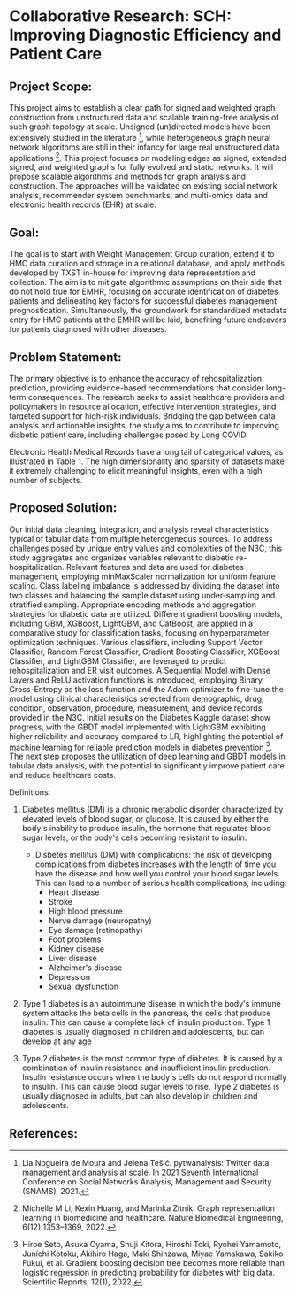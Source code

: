 # Collaborative Research: SCH: Improving Diagnostic Efficiency and Patient Care

## Project Scope:

This project aims to establish a clear path for signed and weighted graph construction from unstructured data and scalable training-free analysis of such graph topology at scale. Unsigned (un)directed models have been extensively studied in the literature [^1^], while heterogeneous graph neural network algorithms are still in their infancy for large real unstructured data applications [^2^]. This project focuses on modeling edges as signed, extended signed, and weighted graphs for fully evolved and static networks. It will propose scalable algorithms and methods for graph analysis and construction. The approaches will be validated on existing social network analysis, recommender system benchmarks, and multi-omics data and electronic health records (EHR) at scale.

## Goal:

The goal is to start with Weight Management Group curation, extend it to HMC data curation and storage in a relational database, and apply methods developed by TXST in-house for improving data representation and collection. The aim is to mitigate algorithmic assumptions on their side that do not hold true for EMHR, focusing on accurate identification of diabetes patients and delineating key factors for successful diabetes management prognostication. Simultaneously, the groundwork for standardized metadata entry for HMC patients at the EMHR will be laid, benefiting future endeavors for patients diagnosed with other diseases.

## Problem Statement:

The primary objective is to enhance the accuracy of rehospitalization prediction, providing evidence-based recommendations that consider long-term consequences. The research seeks to assist healthcare providers and policymakers in resource allocation, effective intervention strategies, and targeted support for high-risk individuals. Bridging the gap between data analysis and actionable insights, the study aims to contribute to improving diabetic patient care, including challenges posed by Long COVID.

Electronic Health Medical Records have a long tail of categorical values, as illustrated in Table 1. The high dimensionality and sparsity of datasets make it extremely challenging to elicit meaningful insights, even with a high number of subjects.

## Proposed Solution:

Our initial data cleaning, integration, and analysis reveal characteristics typical of tabular data from multiple heterogeneous sources. To address challenges posed by unique entry values and complexities of the N3C, this study aggregates and organizes variables relevant to diabetic re-hospitalization. Relevant features and data are used for diabetes management, employing minMaxScaler normalization for uniform feature scaling. Class labeling imbalance is addressed by dividing the dataset into two classes and balancing the sample dataset using under-sampling and stratified sampling. Appropriate encoding methods and aggregation strategies for diabetic data are utilized. Different gradient boosting models, including GBM, XGBoost, LightGBM, and CatBoost, are applied in a comparative study for classification tasks, focusing on hyperparameter optimization techniques. Various classifiers, including Support Vector Classifier, Random Forest Classifier, Gradient Boosting Classifier, XGBoost Classifier, and LightGBM Classifier, are leveraged to predict rehospitalization and ER visit outcomes. A Sequential Model with Dense Layers and ReLU activation functions is introduced, employing Binary Cross-Entropy as the loss function and the Adam optimizer to fine-tune the model using clinical characteristics selected from demographic, drug, condition, observation, procedure, measurement, and device records provided in the N3C. Initial results on the Diabetes Kaggle dataset show progress, with the GBDT model implemented with LightGBM exhibiting higher reliability and accuracy compared to LR, highlighting the potential of machine learning for reliable prediction models in diabetes prevention [^3^]. The next step proposes the utilization of deep learning and GBDT models in tabular data analysis, with the potential to significantly improve patient care and reduce healthcare costs.

Definitions:

1. Diabetes mellitus (DM) is a chronic metabolic disorder characterized by elevated levels of blood sugar, or glucose. It is caused by either the body's inability to produce insulin, the hormone that regulates blood sugar levels, or the body's cells becoming resistant to insulin.
    - Disbetes mellitus (DM) with complications: the risk of developing complications from diabetes increases with the length of time you have the disease and how well you control your blood sugar levels. This can lead to a number of serious health complications, including:
        - Heart disease
        - Stroke
        - High blood pressure
        - Nerve damage (neuropathy)
        - Eye damage (retinopathy)
        - Foot problems
        - Kidney disease
        - Liver disease
        - Alzheimer's disease
        - Depression
        - Sexual dysfunction

2. Type 1 diabetes is an autoimmune disease in which the body's immune system attacks the beta cells in the pancreas, the cells that produce insulin. This can cause a complete lack of insulin production. Type 1 diabetes is usually diagnosed in children and adolescents, but can develop at any age
3. Type 2 diabetes is the most common type of diabetes. It is caused by a combination of insulin resistance and insufficient insulin production. Insulin resistance occurs when the body's cells do not respond normally to insulin. This can cause blood sugar levels to rise. Type 2 diabetes is usually diagnosed in adults, but can also develop in children and adolescents.


## References:

[^1^]: Lia Nogueira de Moura and Jelena Tešić. pytwanalysis: Twitter data management and analysis at scale. In 2021 Seventh International Conference on Social Networks Analysis, Management and Security (SNAMS), 2021.

[^2^]: Michelle M Li, Kexin Huang, and Marinka Zitnik. Graph representation learning in biomedicine and healthcare. Nature Biomedical Engineering, 6(12):1353–1369, 2022.

[^3^]: Hiroe Seto, Asuka Oyama, Shuji Kitora, Hiroshi Toki, Ryohei Yamamoto, Juníchi Kotoku, Akihiro Haga, Maki Shinzawa, Miyae Yamakawa, Sakiko Fukui, et al. Gradient boosting decision tree becomes more reliable than logistic regression in predicting probability for diabetes with big data. Scientific Reports, 12(1), 2022.
